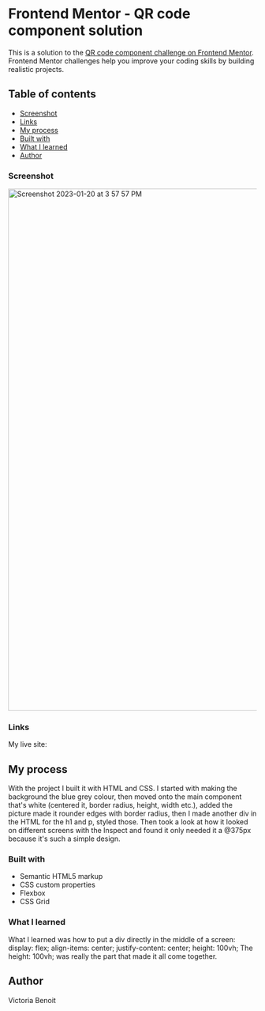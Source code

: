 # Frontend Mentor - QR code component solution

This is a solution to the [QR code component challenge on Frontend Mentor](https://www.frontendmentor.io/challenges/qr-code-component-iux_sIO_H). Frontend Mentor challenges help you improve your coding skills by building realistic projects. 

## Table of contents

- [Screenshot](#screenshot)
- [Links](#links)
- [My process](#my-process)
- [Built with](#built-with)
- [What I learned](#what-i-learned)
- [Author](#author)

### Screenshot
<img width="1056" alt="Screenshot 2023-01-20 at 3 57 57 PM" src="https://user-images.githubusercontent.com/109821108/213881252-fdb36fd4-9da6-4b7c-b9d1-aa7cedacbec5.png">


### Links
My live site: [
](https://roseandlily33.github.io/QR-Code-Component/)
## My process
With the project I built it with HTML and CSS.
I started with making the background the blue grey colour, then moved onto the main component that's white (centered it, border radius, height, width etc.), added the picture made it rounder edges with border radius, then I made another div in the HTML for the h1 and p, styled those. Then took a look at how it looked on different screens with the Inspect and found it only needed it a @375px because it's such a simple design.

### Built with

- Semantic HTML5 markup
- CSS custom properties
- Flexbox
- CSS Grid

### What I learned

What I learned was how to put a div directly in the middle of a screen: display: flex; align-items: center; justify-content: center; height: 100vh;
The height: 100vh; was really the part that made it all come together.

## Author

Victoria Benoit

